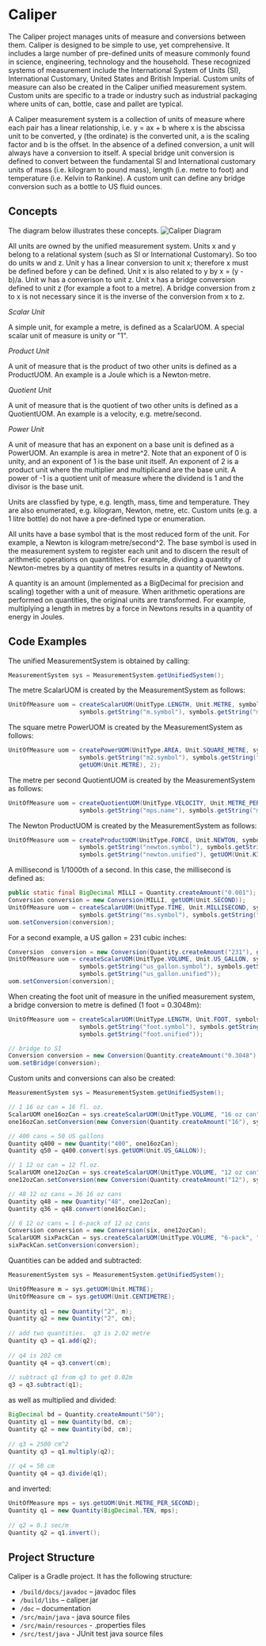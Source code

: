 # Caliper
The Caliper project manages units of measure and conversions between them.  Caliper is designed to be simple to use, yet comprehensive.  It includes a large number of pre-defined units of measure commonly found in science, engineering, technology and the household.  These recognized systems of measurement include the International System of Units (SI), International Customary, United States and British Imperial.  Custom units of measure can also be created in the Caliper unified measurement system.  Custom units are specific to a trade or industry such as industrial packaging where units of can, bottle, case and pallet are typical.  

A Caliper measurement system is a collection of units of measure where each pair has a linear relationship, i.e. y = ax + b where x is the abscissa unit to be converted, y (the ordinate) is the converted unit, a is the scaling factor and b is the offset.  In the absence of a defined conversion, a unit will always have a conversion to itself.  A special bridge unit conversion is defined to convert between the fundamental SI and International customary units of mass (i.e. kilogram to pound mass), length (i.e. metre to foot) and temperature (i.e. Kelvin to Rankine).  A custom unit can define any bridge conversion such as a bottle to US fluid ounces.
 
## Concepts

The diagram below illustrates these concepts.
![Caliper Diagram](https://github.com/point85/caliper/blob/master/doc/CaliperDiagram.png)
 
All units are owned by the unified measurement system. Units x and y belong to a relational system (such as SI or International Customary).  So too do units w and z.  Unit y has a linear conversion to unit x; therefore x must be defined before y can be defined.  Unit x is also related to y by x = (y - b)/a.  Unit w has a converison to
unit z.  Unit x has a bridge conversion defined to unit z (for example a foot to a metre).  A bridge conversion from z to x is not necessary since it is the inverse of the conversion from x to z.
 
*Scalar Unit* 

A simple unit, for example a metre, is defined as a ScalarUOM.  A special scalar unit of measure is unity or "1".  

*Product Unit*

A unit of measure that is the product of two other units is defined as a ProductUOM.  An example is a Joule which is a Newton·metre.  

*Quotient Unit*

A unit of measure that is the quotient of two other units is defined as a QuotientUOM. An example is a velocity, e.g. metre/second.  

*Power Unit*

A unit of measure that has an exponent on a base unit is defined as a PowerUOM. An example is area in metre^2. Note that an exponent of 0 is unity, and an exponent of 1 is the base unit itself. An exponent of 2 is a product unit where the multiplier and multiplicand are the base unit.  A power of -1 is a quotient unit of measure where the dividend is 1 and the divisor is the base unit.  

Units are classfied by type, e.g. length, mass, time and temperature.  They are also enumerated, e.g. kilogram, Newton, metre, etc.  Custom units (e.g. a 1 litre bottle) do not have a pre-defined type or enumeration.
 
All units have a base symbol that is the most reduced form of the unit.  For example, a Newton is kilogram·metre/second^2.  The base symbol is used in the measurement system to register each unit and to discern the result of arithmetic operations on quantitites.  For example, dividing a quantity of Newton-metres by a quantity of metres results in a quantity of Newtons. 

A quantity is an amount (implemented as a BigDecimal for precision and scaling) together with a unit of measure.  When arithmetic operations are performed on quantities, the original units are transformed.  For example, multiplying a length in metres by a force in Newtons results in a quantity of energy in Joules.
 
## Code Examples
The unified MeasurementSystem is obtained by calling:
```java
MeasurementSystem sys = MeasurementSystem.getUnifiedSystem();
```

The metre ScalarUOM is created by the MeasurementSystem as follows:
```java
UnitOfMeasure uom = createScalarUOM(UnitType.LENGTH, Unit.METRE, symbols.getString("m.name"),
					symbols.getString("m.symbol"), symbols.getString("m.desc"), symbols.getString("m.unified"));
``` 

The square metre PowerUOM is created by the MeasurementSystem as follows: 
```java
UnitOfMeasure uom = createPowerUOM(UnitType.AREA, Unit.SQUARE_METRE, symbols.getString("m2.name"),
					symbols.getString("m2.symbol"), symbols.getString("m2.desc"), symbols.getString("m2.unified"),
					getUOM(Unit.METRE), 2);
```

The metre per second QuotientUOM is created by the MeasurementSystem as follows: 
```java
UnitOfMeasure uom = createQuotientUOM(UnitType.VELOCITY, Unit.METRE_PER_SECOND, 
					symbols.getString("mps.name"), symbols.getString("mps.symbol"), symbols.getString("mps.desc"), symbols.getString("mps.unified"), getUOM(Unit.METRE), getSecond());
```

The Newton ProductUOM is created by the MeasurementSystem as follows: 
```java
UnitOfMeasure uom = createProductUOM(UnitType.FORCE, Unit.NEWTON, symbols.getString("newton.name"),
					symbols.getString("newton.symbol"), symbols.getString("newton.desc"),
					symbols.getString("newton.unified"), getUOM(Unit.KILOGRAM), getUOM(Unit.METRE_PER_SECOND_SQUARED));
```

A millisecond is 1/1000th of a second.  In this case, the millisecond is defined as:

```java
public static final BigDecimal MILLI = Quantity.createAmount("0.001");
Conversion conversion = new Conversion(MILLI, getUOM(Unit.SECOND));
UnitOfMeasure uom = createScalarUOM(UnitType.TIME, Unit.MILLISECOND, symbols.getString("ms.name"),
					symbols.getString("ms.symbol"), symbols.getString("ms.desc"), symbols.getString("ms.unified"));
uom.setConversion(conversion);
```

For a second example, a US gallon = 231 cubic inches:
```java			
Conversion	conversion = new Conversion(Quantity.createAmount("231"), getUOM(Unit.CUBIC_INCH));
UnitOfMeasure uom = createScalarUOM(UnitType.VOLUME, Unit.US_GALLON, symbols.getString("us_gallon.name"),
					symbols.getString("us_gallon.symbol"), symbols.getString("us_gallon.desc"),
					symbols.getString("us_gallon.unified"));
uom.setConversion(conversion);
```

When creating the foot unit of measure in the unified measurement system, a bridge conversion to metre is defined (1 foot = 0.3048m):
```java
UnitOfMeasure uom = createScalarUOM(UnitType.LENGTH, Unit.FOOT, symbols.getString("foot.name"),
					symbols.getString("foot.symbol"), symbols.getString("foot.desc"),
					symbols.getString("foot.unified"));

// bridge to SI
Conversion conversion = new Conversion(Quantity.createAmount("0.3048"), getUOM(Unit.METRE));
uom.setBridge(conversion);
```

Custom units and conversions can also be created:
```java
MeasurementSystem sys = MeasurementSystem.getUnifiedSystem();

// 1 16 oz can = 16 fl. oz.
ScalarUOM one16ozCan = sys.createScalarUOM(UnitType.VOLUME, "16 oz can", "16ozCan", "16 oz can");
one16ozCan.setConversion(new Conversion(Quantity.createAmount("16"), sys.getUOM(Unit.US_FLUID_OUNCE)));

// 400 cans = 50 US gallons
Quantity q400 = new Quantity("400", one16ozCan);
Quantity q50 = q400.convert(sys.getUOM(Unit.US_GALLON));

// 1 12 oz can = 12 fl.oz.
ScalarUOM one12ozCan = sys.createScalarUOM(UnitType.VOLUME, "12 oz can", "12ozCan", "12 oz can");
one12ozCan.setConversion(new Conversion(Quantity.createAmount("12"), sys.getUOM(Unit.US_FLUID_OUNCE)));

// 48 12 oz cans = 36 16 oz cans
Quantity q48 = new Quantity("48", one12ozCan);
Quantity q36 = q48.convert(one16ozCan);

// 6 12 oz cans = 1 6-pack of 12 oz cans
Conversion conversion = new Conversion(six, one12ozCan);
ScalarUOM sixPackCan = sys.createScalarUOM(UnitType.VOLUME, "6-pack", "6PCan", "6-pack of 12 oz cans");
sixPackCan.setConversion(conversion);	
```

Quantities can be added and subtracted:
```java
MeasurementSystem sys = MeasurementSystem.getUnifiedSystem();

UnitOfMeasure m = sys.getUOM(Unit.METRE);
UnitOfMeasure cm = sys.getUOM(Unit.CENTIMETRE);
		
Quantity q1 = new Quantity("2", m);
Quantity q2 = new Quantity("2", cm);
		
// add two quantities.  q3 is 2.02 metre
Quantity q3 = q1.add(q2);
		
// q4 is 202 cm
Quantity q4 = q3.convert(cm);
		
// subtract q1 from q3 to get 0.02m
q3 = q3.subtract(q1);
```

as well as multiplied and divided:
```java
BigDecimal bd = Quantity.createAmount("50");
Quantity q1 = new Quantity(bd, cm);
Quantity q2 = new Quantity(bd, cm);
		
// q3 = 2500 cm^2
Quantity q3 = q1.multiply(q2);
		
// q4 = 50 cm
Quantity q4 = q3.divide(q1);
```

and inverted:
```java
UnitOfMeasure mps = sys.getUOM(Unit.METRE_PER_SECOND); 
Quantity q1 = new Quantity(BigDecimal.TEN, mps);
		
// q2 = 0.1 sec/m
Quantity q2 = q1.invert();
```

## Project Structure
Caliper is a Gradle project.  It has the following structure:
 * `/build/docs/javadoc` – javadoc files
 * `/build/libs` – caliper.jar 
 * `/doc` – documentation
 * `/src/main/java` - java source files
 * `/src/main/resources` - .properties files 
 * `/src/test/java` - JUnit test java source files  